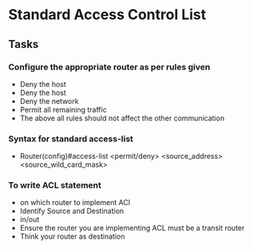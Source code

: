 # Standard Access Control List

## Tasks
### Configure the appropriate router as per rules given
  - Deny the host
  - Deny the host
  - Deny the network
  - Permit all remaining traffic
  - The above all rules should not affect the other communication
### Syntax for standard access-list
- Router(config)#access-list <ACLnumber> <permit/deny> <source_address> <source_wild_card_mask>
### To write ACL statement
- on which router to implement ACl
- Identify Source and Destination
- in/out
- Ensure the router you are implementing ACL must be a transit router
- Think your router as destination

